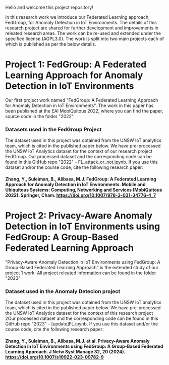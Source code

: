 
Hello and welcome this project repository!

In this research work we introduce our Federated Learning approach, FedGroup, for Anomaly Detection in IoT Environments. The details of this research project are shared for further development and improvements in releated research areas. The work can be re-used and extended under the specified license (AGPL3.0). The work is split into two main projects each of which is published as per the below details.  

# Project 1: FedGroup: A Federated Learning Approach for Anomaly Detection in IoT Environments

Our first project work named "FedGroup: A Federated Learning Approach for Anomaly Detection in IoT Environments". The work in this paper has been published at the EAI MobiQuitous 2022, where you can find the paper, source code in the folder "2022"

### Datasets used in the FedGroup Project 
The dataset used in this project was obtained from the UNSW IoT analytics team, which is cited in the published paper below.
We have pre-processed the UNSW IoT Analytics dataset for the context of our research project FedGroup. Our processed dataset and the corresponding code can be found in this GitHub repo "2022" - FL_attack_or_not.ipynb. If you use this dataset and/or the course code, cite the following research paper:

#### Zhang, Y., Suleiman, B., Alibasa, M.J. FedGroup: A Federated Learning Approach for Anomaly Detection in IoT Environments. Mobile and Ubiquitous Systems: Computing, Networking and Services (MobiQuitous 2022). Springer, Cham. https://doi.org/10.1007/978-3-031-34776-4_7


# Project 2: Privacy-Aware Anomaly Detection in IoT Environments using FedGroup: A Group-Based Federated Learning Approach

"Privacy-Aware Anomaly Detection in IoT Environments using FedGroup: A Group-Based Federated Learning Approach" is the extended study of our project 1 work. All project releated information can be found in the folder "2023"


### Dataset used in the Anomaly Detecion project 
The dataset used in this project was obtained from the UNSW IoT analytics team, which is cited in the published paper below. We have pre-processed the UNSW IoT Analytics dataset for the context of this research project 2Our processed dataset and the corresponding code can be found in this GitHub repo "2023" - [update]FL.ipynb. If you use this dataset and/or the course code, cite the following research paper:

#### Zhang, Y., Suleiman, B., Alibasa, M.J. et al. Privacy-Aware Anomaly Detection in IoT Environments using FedGroup: A Group-Based Federated Learning Approach. J Netw Syst Manage 32, 20 (2024). https://doi.org/10.1007/s10922-023-09782-9
